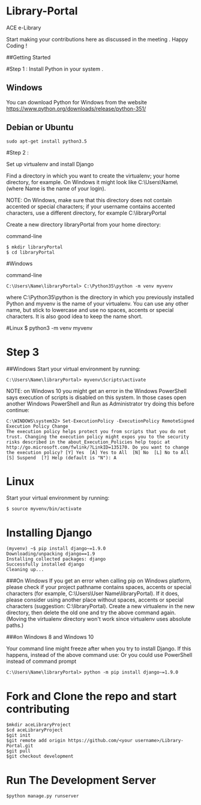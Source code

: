 # Library-Portal
ACE e-Library 

Start making your contributions here as discussed in the meeting . 
Happy Coding !


##Getting Started 

#Step 1 :
 Install Python in your system . 
 
## Windows
You can download Python for Windows from the website https://www.python.org/downloads/release/python-351/
 
## Debian or Ubuntu 
    sudo apt-get install python3.5

#Step 2 :

Set up virtualenv and install Django

 Find a directory in which you want to create the virtualenv; your home directory, for example. On Windows it might look like C:\Users\Name\ (where Name is the name of your login).
 
 NOTE: On Windows, make sure that this directory does not contain accented or special characters; if your username contains accented characters, use a different directory, for example C:\libraryPortal
 
 
 Create a new directory libraryPortal from your home directory:

command-line
    
    $ mkdir libraryPortal
    $ cd libraryPortal

#Windows

command-line
    
    C:\Users\Name\libraryPortal> C:\Python35\python -m venv myvenv

where C:\Python35\python is the directory in which you previously installed Python and myvenv is the name of your virtualenv. 
You can use any other name, but stick to lowercase and use no spaces, accents or special characters. It is also good idea to keep the name short.

#Linux
    $ python3 -m venv myvenv
    

# Step 3

##Windows
Start your virtual environment by running:


    C:\Users\Name\libraryPortal> myvenv\Scripts\activate
    
NOTE: on Windows 10 you might get an error in the Windows PowerShell says execution of scripts is disabled on this system. In those cases open another Windows PowerShell and Run as Administrator try doing this before continue:

    C:\WINDOWS\system32> Set-ExecutionPolicy -ExecutionPolicy RemoteSigned
    Execution Policy Change
    The execution policy helps protect you from scripts that you do not trust. Changing the execution policy might expos you to the security risks described in the about_Execution_Policies help topic at http://go.microsoft.com/fwlink/?LinkID=135170. Do you want to change the execution policy? [Y] Yes  [A] Yes to All  [N] No  [L] No to All  [S] Suspend  [?] Help (default is "N"): A

# Linux
Start your virtual environment by running:

    $ source myvenv/bin/activate
    
    
 
# Installing Django
 
    (myvenv) ~$ pip install django~=1.9.0
    Downloading/unpacking django==1.9
    Installing collected packages: django
    Successfully installed django
    Cleaning up...
    
    
###On Windows
If you get an error when calling pip on Windows platform, please check if your project pathname contains spaces, accents or special characters (for example, C:\Users\User Name\libraryPortal). If it does, please consider using another place without spaces, accents or special characters (suggestion: C:\libraryPortal). Create a new virtualenv in the new directory, then delete the old one and try the above command again. (Moving the virtualenv directory won't work since virtualenv uses absolute paths.)

###on Windows 8 and Windows 10

Your command line might freeze after when you try to install Django. If this happens, instead of the above command use:
Or you could use PowerShell instead of command prompt

    C:\Users\Name\libraryPortal> python -m pip install django~=1.9.0


# Fork and Clone the repo and start contributing 
    $mkdir aceLibraryProject
    $cd aceLibraryProject
    $git init
    $git remote add origin https://github.com/<your username>/Library-Portal.git
    $git pull
    $git checkout development

# Run The Development Server 
    $python manage.py runserver


    

    






 
 
 


 
